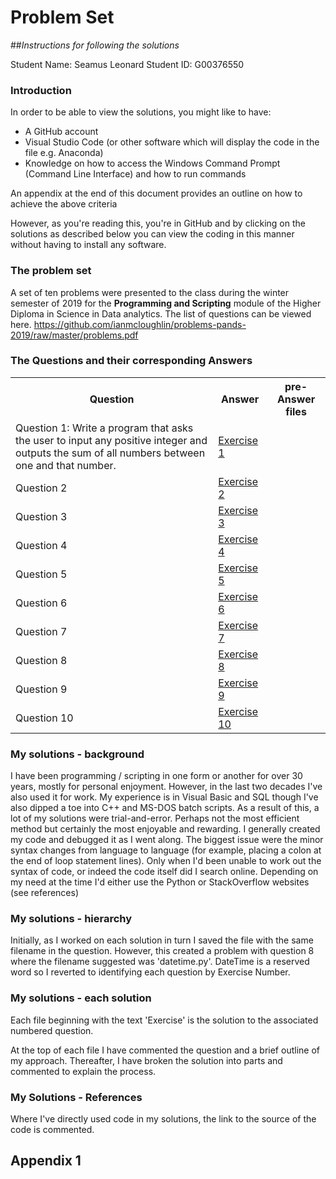 # Problem Set
##*Instructions for following the solutions*

Student Name: Seamus Leonard
Student ID: G00376550

### Introduction
In order to be able to view the solutions, you might like to have:
+ A GitHub account
+ Visual Studio Code (or other software which will display the code in the file e.g. Anaconda)
+ Knowledge on how to access the Windows Command Prompt (Command Line Interface) and how to run commands

An appendix at the end of this document provides an outline on how to achieve the above criteria

However, as you're reading this, you're in GitHub and by clicking on the solutions as described below you can view the coding in this manner without having to install any software.

### The problem set
A set of ten problems were presented to the class during the winter semester of 2019 for the **Programming and Scripting** module of the Higher Diploma in Science in Data analytics. The list of questions can be viewed here. https://github.com/ianmcloughlin/problems-pands-2019/raw/master/problems.pdf

### The Questions and their corresponding Answers
<table>
    <tr>
        <th>Question</th>
        <th>Answer</th>
        <th>pre-Answer files</th>
    </tr>
    <tr>
        <td>Question 1: Write a program that asks the user to input any positive integer and outputs the sum of all numbers between one and that number.</td>
        <td><a href= https://github.com/Seamie-irl/pands-problem-set/Exercise1.py>Exercise 1</a></td>
        <td></td>
    </tr>
    <tr>
        <td>Question 2</td>
        <td><a href= https://github.com/Seamie-irl/pands-problem-set/Exercise2.py>Exercise 2</a></td>
        <td></td>
    </tr>
    <tr>
        <td>Question 3</td>
        <td><a href= https://github.com/Seamie-irl/pands-problem-set/Exercise3.py>Exercise 3</a></td>
        <td></td>
    </tr>
    <tr>
        <td>Question 4</td>
        <td><a href= https://github.com/Seamie-irl/pands-problem-set/Exercise4.py>Exercise 4</a></td>
        <td></td>
    </tr>
    <tr>
        <td>Question 5</td>
        <td><a href= https://github.com/Seamie-irl/pands-problem-set/Exercise5.py>Exercise 5</a></td>
        <td></td>
    </tr>
    <tr>
        <td>Question 6</td>
        <td><a href= https://github.com/Seamie-irl/pands-problem-set/Exercise6.py>Exercise 6</a></td>
        <td></td>
    </tr>
    <tr>
        <td>Question 7</td>
        <td><a href= https://github.com/Seamie-irl/pands-problem-set/Exercise7.py>Exercise 7</a></td>
        <td></td>
    </tr>
    <tr>
        <td>Question 8</td>
        <td><a href= https://github.com/Seamie-irl/pands-problem-set/Exercise8.py>Exercise 8</a></td>
        <td></td>
    </tr>
    <tr>
        <td>Question 9</td>
        <td><a href= https://github.com/Seamie-irl/pands-problem-set/Exercise9.py>Exercise 9</a></td>
        <td></td>
    </tr>
    <tr>
        <td>Question 10</td>
        <td><a href= https://github.com/Seamie-irl/pands-problem-set/Exercise10.py>Exercise 10</a></td>
        <td></td>
    </tr>
</table>

### My solutions - background
I have been programming / scripting in one form or another for over 30 years, mostly for personal enjoyment. However, in the last two decades I've also used it for work. My experience is in Visual Basic and SQL though I've also dipped a toe into C++ and MS-DOS batch scripts. As a result of this, a lot of my solutions were trial-and-error. Perhaps not the most efficient method but certainly the most enjoyable and rewarding. I generally created my code and debugged it as I went along. The biggest issue were the minor syntax changes from language to language (for example, placing a colon at the end of loop statement lines). Only when I'd been unable to work out the syntax of code, or indeed the code itself did I search online. Depending on my need at the time I'd either use the Python or StackOverflow websites (see references)

### My solutions - hierarchy
Initially, as I worked on each solution in turn I saved the file with the same filename in the question. However, this created a problem with question 8 where the filename suggested was 'datetime.py'. DateTime is a reserved word so I reverted to identifying each question by Exercise Number.

### My solutions - each solution
Each file beginning with the text 'Exercise' is the solution to the associated numbered question.

At the top of each file I have commented the question and a brief outline of my approach. Thereafter, I have broken the solution into parts and commented to explain the process.

### My Solutions - References
Where I've directly used code in my solutions, the link to the source of the code is commented.

## Appendix 1

